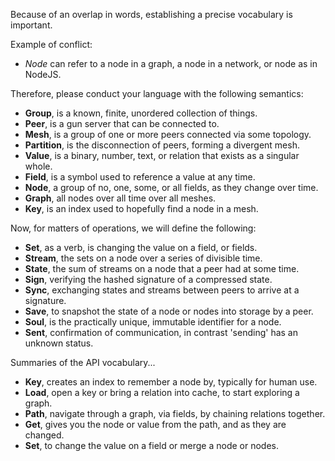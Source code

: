 Because of an overlap in words, establishing a precise vocabulary is important.

Example of conflict:
- _Node_ can refer to a node in a graph, a node in a network, or node as in NodeJS.

Therefore, please conduct your language with the following semantics:
- **Group**, is a known, finite, unordered collection of things.
- **Peer**, is a gun server that can be connected to.
- **Mesh**, is a group of one or more peers connected via some topology.
- **Partition**, is the disconnection of peers, forming a divergent mesh.
- **Value**, is a binary, number, text, or relation that exists as a singular whole.
- **Field**, is a symbol used to reference a value at any time.
- **Node**, a group of no, one, some, or all fields, as they change over time.
- **Graph**, all nodes over all time over all meshes.
- **Key**, is an index used to hopefully find a node in a mesh.

Now, for matters of operations, we will define the following:
- **Set**, as a verb, is changing the value on a field, or fields.
- **Stream**, the sets on a node over a series of divisible time.
- **State**, the sum of streams on a node that a peer had at some time.
- **Sign**, verifying the hashed signature of a compressed state.
- **Sync**, exchanging states and streams between peers to arrive at a signature.
- **Save**, to snapshot the state of a node or nodes into storage by a peer.
- **Soul**, is the practically unique, immutable identifier for a node.
- **Sent**, confirmation of communication, in contrast 'sending' has an unknown status.

Summaries of the API vocabulary...
- **Key**, creates an index to remember a node by, typically for human use.
- **Load**, open a key or bring a relation into cache, to start exploring a graph.
- **Path**, navigate through a graph, via fields, by chaining relations together.
- **Get**, gives you the node or value from the path, and as they are changed.
- **Set**, to change the value on a field or merge a node or nodes.